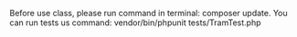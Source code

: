 Before use class, please run command in terminal: composer update. You can run tests us command: vendor/bin/phpunit tests/TramTest.php
